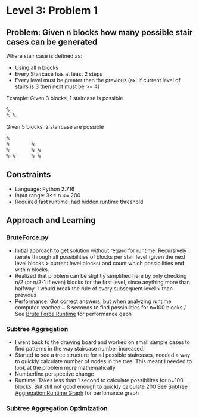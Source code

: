 # Level 3: Problem 1 #

## Problem: Given n blocks how many possible stair cases can be generated ##
Where stair case is defined as:
- Using all n blocks
- Every Staircase has at least 2 steps
- Every level must be greater than the previous (ex. if current level of stairs is 3 then next must be >= 4)

Example:
Given 3 blocks, 1 staircase is possible
<pre>
%
% %
</pre>
Given 5 blocks, 2 staircase are possible
<pre>
%       
%       %
%       % %
% %     % %
</pre>
## Constraints ##
- Language: Python 2.7.16
- Input range: 3<= n <= 200
- Required fast runtime: had hidden runtime threshold
## Approach and Learning ##
### BruteForce.py ###
- Initial approach to get solution without regard for runtime. Recursively iterate through all possibilities of blocks per stair level (given the next level blocks > current level blocks) and count which possibilities end with n blocks.
- Realized that problem can be slightly simplified here by only checking n/2 (or n/2-1 if even) blocks for the first level, since anything more than halfway-1 would break the rule of every subsequent level > than previous
- Performance: Got correct answers, but when analyzing runtime computer reached ~ 8 seconds to find possibilities for n=100 blocks./ 
See [Brute Force Runtime](1_BruteForce_Runtime.png) for performance gaph 
### Subtree Aggregation ###
- I went back to the drawing board and worked on small sample cases to find patterns in the way staircase number increased.
- Started to see a tree structure for all possible staircases, needed a way to quickly calculate number of nodes in the tree. This meant I needed to look at the problem more mathematically
- Numberline perspective change
- Runtime: Takes less than 1 second to calculate possibilites for n=100 blocks. But still not good enough to quickly calculate 200
See [Subtree Aggregation Runtime Graph](2_SubtreeAgg_Runtime.png) for perfomance graph
### Subtree Aggregation Optimization ###
